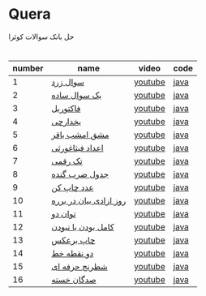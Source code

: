 # Quera
حل بانک سوالات کوئرا

#

| number | name | video | code |
|-------|-----|------------|---------|
|   1    | [سوال زرد](https://quera.org/problemset/3537) | [youtube](لینک-ویدیو) | [java](https://github.com/snoou/Quera/blob/main/%D8%B3%D9%88%D8%A7%D9%84%20%D8%B2%D8%B1%D8%AF/Main.java) |
|   2    | [یک سوال ساده ](https://quera.org/problemset/2885) | [youtube](لینک-ویدیو) | [java](https://github.com/snoou/Quera/blob/main/%D8%B3%D9%88%D8%A7%D9%84%20%D8%B2%D8%B1%D8%AF/Main.java) |
|   3    | [فاکتوریل](https://quera.org/problemset/589?tab=description) | [youtube](لینک-ویدیو) | [java](https://github.com/snoou/Quera/blob/main/%D9%81%D8%A7%DA%A9%D8%AA%D9%88%D8%B1%DB%8C%D9%84/Main.java) |
|   4    | [یخدارچی](https://quera.org/problemset/3429?tab=description) | [youtube](لینک-ویدیو) | [java](https://github.com/snoou/Quera/blob/main/%DB%8C%D8%AE%D8%AF%D8%A7%D8%B1%DA%86%DB%8C/Main.java) |
|   5    | [مشق امشب باقر](https://quera.org/problemset/10230?tab=description) | [youtube](لینک-ویدیو) | [java](https://github.com/snoou/Quera/blob/main/%D9%85%D8%B4%D9%82%20%D8%A7%D9%85%D8%B4%D8%A8%20%D8%A8%D8%A7%D9%82%D8%B1/Main.java) |
|   6    | [اعداد فیثاغورثی](https://quera.org/problemset/280?tab=description) | [youtube](لینک-ویدیو) | [java](https://github.com/snoou/Quera/blob/main/%D8%A7%D8%B9%D8%AF%D8%A7%D8%AF%20%D9%81%DB%8C%D8%AB%D8%A7%D8%BA%D9%88%D8%B1%D8%AB%DB%8C/Main.java)|
|   7    | [تک رقمی](https://quera.org/problemset/3539?tab=description) | [youtube](لینک-ویدیو) | [java](https://github.com/snoou/Quera/blob/main/%D8%AA%DA%A9%20%D8%B1%D9%82%D9%85%DB%8C/Main.java)|
|   8    | [جدول ضرب گنده](https://quera.org/problemset/3409?tab=description) | [youtube](لینک-ویدیو) | [java](https://github.com/snoou/Quera/blob/main/%D8%AC%D8%AF%D9%88%D9%84%20%D8%B6%D8%B1%D8%A8%20%DA%AF%D9%86%D8%AF%D9%87/Main.java)|
|   9    | [عدد چاپ کن ](https://quera.org/problemset/9774?tab=description) | [youtube](لینک-ویدیو) | [java](https://github.com/snoou/Quera/blob/main/%D8%B9%D8%AF%D8%AF%20%DA%86%D8%A7%D9%BE%20%DA%A9%D9%86/m.java)|
|   10    | [روز ازادی بیان در برره ](https://quera.org/problemset/10162?tab=description) | [youtube](لینک-ویدیو) | [java](https://github.com/snoou/Quera/blob/main/%D8%B1%D9%88%D8%B2%20%D8%A2%D8%B2%D8%A7%D8%AF%DB%8C%20%D8%A8%DB%8C%D8%A7%D9%86%20%D8%AF%D8%B1%20%D8%A8%D8%B1%D8%B1%D9%87/Main.java)|
|   11    | [توان دو ](https://quera.org/problemset/616?tab=description) | [youtube](لینک-ویدیو) | [java](https://github.com/snoou/Quera/blob/main/%D8%AA%D9%88%D8%A7%D9%86%20%D8%AF%D9%88/Main.java)|
|   12    | [کامل بودن یا نبودن ](https://quera.org/problemset/282?tab=description) | [youtube](لینک-ویدیو) | [java](https://github.com/snoou/Quera/blob/main/%DA%A9%D8%A7%D9%85%D9%84%20%D8%A8%D9%88%D8%AF%D9%86%20%DB%8C%D8%A7%20%D9%86%D8%A8%D9%88%D8%AF%D9%86/Main.java)|
|   13    | [چاپ برعکس  ](https://quera.org/problemset/3405?tab=description) | [youtube](لینک-ویدیو) | [java](https://github.com/snoou/Quera/blob/main/%DA%86%D8%A7%D9%BE%20%D8%A8%D8%B1%D8%B9%DA%A9%D8%B3/Main.java)|
|   14    | [دو نقطه خط ](https://quera.org/problemset/3414?tab=description) | [youtube](لینک-ویدیو) | [java](https://github.com/snoou/Quera/blob/main/%D8%AF%D9%88%20%D9%86%D9%82%D8%B7%D9%87%20%D8%AE%D8%B7/Main.java)|
|   15    |[ شطرنج حرفه ای](https://quera.org/problemset/2636?tab=description) | [youtube](لینک-ویدیو) | [java](https://github.com/snoou/Quera/blob/main/%D8%B4%D8%B7%D8%B1%D9%86%D8%AC%20%D8%AD%D8%B1%D9%81%D9%87%20%D8%A7%DB%8C/Main.java)|
|   16    |[صدگان خسته](https://quera.org/problemset/3406) | [youtube](لینک-ویدیو) | [java](https://github.com/snoou/Quera/blob/main/%D8%B5%D8%AF%DA%AF%D8%A7%D9%86%20%D8%AE%D8%B3%D8%AA%D9%87/Main.java)|






